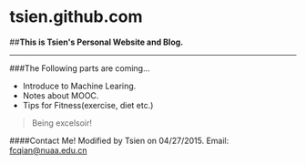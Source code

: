 # tsien.github.com
##**This is Tsien's Personal Website and Blog.**
***
###The Following parts are coming...
* Introduce to Machine Learing.
* Notes about MOOC.
* Tips for Fitness(exercise, diet etc.)

>Being excelsoir!

####Contact Me!
Modified by Tsien on 04/27/2015.
Email: <fcqian@nuaa.edu.cn>
